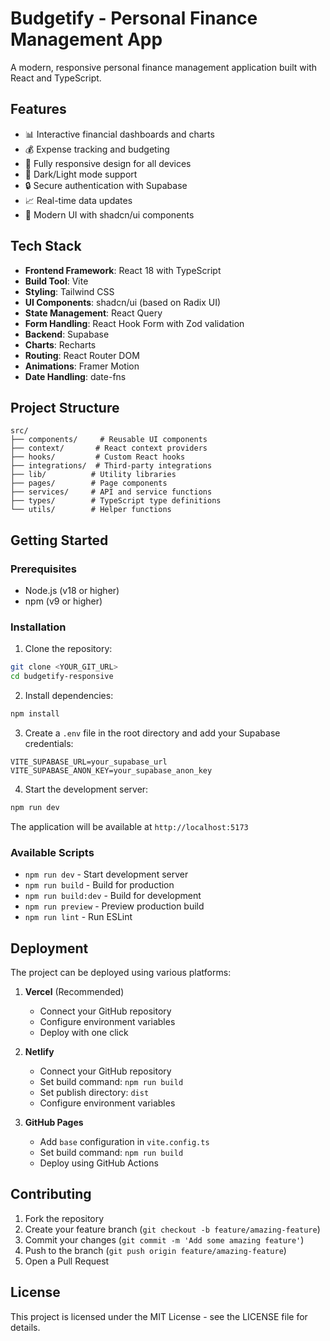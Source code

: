 # Budgetify - Personal Finance Management App

A modern, responsive personal finance management application built with React and TypeScript.

## Features

- 📊 Interactive financial dashboards and charts
- 💰 Expense tracking and budgeting
- 📱 Fully responsive design for all devices
- 🌙 Dark/Light mode support
- 🔒 Secure authentication with Supabase
- 📈 Real-time data updates
- 🎨 Modern UI with shadcn/ui components

## Tech Stack

- **Frontend Framework**: React 18 with TypeScript
- **Build Tool**: Vite
- **Styling**: Tailwind CSS
- **UI Components**: shadcn/ui (based on Radix UI)
- **State Management**: React Query
- **Form Handling**: React Hook Form with Zod validation
- **Backend**: Supabase
- **Charts**: Recharts
- **Routing**: React Router DOM
- **Animations**: Framer Motion
- **Date Handling**: date-fns

## Project Structure

```
src/
├── components/     # Reusable UI components
├── context/       # React context providers
├── hooks/         # Custom React hooks
├── integrations/  # Third-party integrations
├── lib/          # Utility libraries
├── pages/        # Page components
├── services/     # API and service functions
├── types/        # TypeScript type definitions
└── utils/        # Helper functions
```

## Getting Started

### Prerequisites

- Node.js (v18 or higher)
- npm (v9 or higher)

### Installation

1. Clone the repository:
```bash
git clone <YOUR_GIT_URL>
cd budgetify-responsive
```

2. Install dependencies:
```bash
npm install
```

3. Create a `.env` file in the root directory and add your Supabase credentials:
```env
VITE_SUPABASE_URL=your_supabase_url
VITE_SUPABASE_ANON_KEY=your_supabase_anon_key
```

4. Start the development server:
```bash
npm run dev
```

The application will be available at `http://localhost:5173`

### Available Scripts

- `npm run dev` - Start development server
- `npm run build` - Build for production
- `npm run build:dev` - Build for development
- `npm run preview` - Preview production build
- `npm run lint` - Run ESLint

## Deployment

The project can be deployed using various platforms:

1. **Vercel** (Recommended)
   - Connect your GitHub repository
   - Configure environment variables
   - Deploy with one click

2. **Netlify**
   - Connect your GitHub repository
   - Set build command: `npm run build`
   - Set publish directory: `dist`
   - Configure environment variables

3. **GitHub Pages**
   - Add `base` configuration in `vite.config.ts`
   - Set build command: `npm run build`
   - Deploy using GitHub Actions

## Contributing

1. Fork the repository
2. Create your feature branch (`git checkout -b feature/amazing-feature`)
3. Commit your changes (`git commit -m 'Add some amazing feature'`)
4. Push to the branch (`git push origin feature/amazing-feature`)
5. Open a Pull Request

## License

This project is licensed under the MIT License - see the LICENSE file for details.
